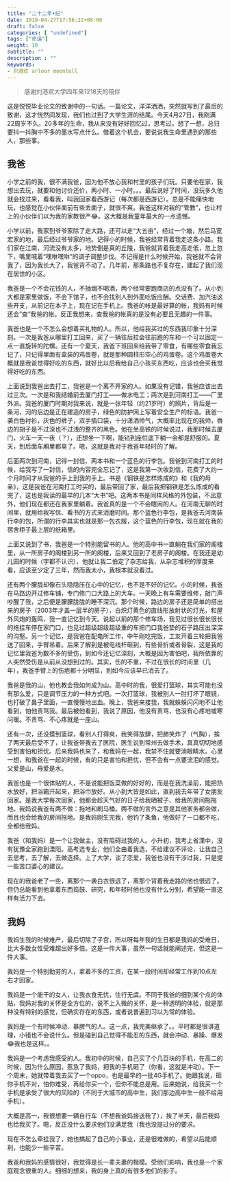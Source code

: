 ```yaml
---
title: "二十二年•纪"
date: 2019-04-27T17:56:22+08:00
draft: false
categories: [ "undefined"]
tags: ["命运"]
weight: 10
subtitle: ""
description : ""
keywords:
- 刘港欢 arloor moontell
---
```


>感谢刘港欢大学四年来1218天的陪伴 

这是悦悦毕业论文的致谢中的一句话。一篇论文，洋洋洒洒，突然就写到了最后的致谢，这才恍然间发现，我们也过到了大学生涯的结尾。今天4月27日，我刚满22周岁不久。20多年的生命，我从来没有好好回忆过，思考过。想了一想，总归要抖一抖胸中不多的墨水写点什么。借着这个机会，要说说我生命里遇到的那些人，那些事。
<!--more-->

## 我爸

小学之前的我，很不满我爸，因为他不放心我和村里的孩子们玩。只要他在家，我想出去玩，就要和他讨价还价，两小时、一小时。。。最后说好了时间，没玩多久他就会找过来，看看我，叫我回家看西游记（每次都是西游记）。总是不能痛快地玩，也感觉在小伙伴面前有些丢面子，就很不爽。我爸这样对我的“管教”，也让村上的小伙伴们以为我的家教很严😂。这大概是我童年最大的一点遗憾。

小学以前，我家到爷爷家除了走大路，还可以走“大五亩”，经过一个塘，然后马宽宏家的地，最后经过爷爷家的地。记得小的时候，我爸经常背着我走这条小路。我们家在江南，河流没有太多，地势倒是真的丘陵，我爸就背着我走高走低，忽上忽下，嘴里喊着“嘿咻嘿咻”的调子调整步伐。不记得是什么时候开始，我爸就不会背我了，因为我长大了，我爸背不动了。几年前，那条路也不复存在，建起了我们现在居住的小区。

我爸是一个不会花钱的人，不抽烟不喝酒，两个经常要跑商店的点没有了。从小到大都是家里做饭，不会下馆子，也不会找别人到外面吃饭应酬。交话费、加汽油这些开支，从前记在本子上，现在记在手机上。我爸的帐是最好算的帐，我妈有时候还会“查”我爸的帐。反正我想来，查我爸的帐真的是没有必要且无趣的一件事。

我爸也是一个不怎么会想着买礼物的人。所以，他给我买过的东西我印象十分深刻。一次是我爸从哪里打工回来，买了一辆往后拉会往前跑的车和一个可以固定一点一直旋转的陀螺。还有一个夏天，我爸下班回来给我带了零食，有哪些零食我忘记了，只记得里面有盒装的鸡蛋卷，就是那种圆柱形空心的鸡蛋卷。这个鸡蛋卷大概就是我爸觉得好吃的东西，就好比以后我给自己小孩买东西吃，应该也会买我觉得好吃的东西。

上面说到我爸出去打工，我爸是一个离不开家的人。如果没有记错，我爸应该出去过三次。一次是和我结婚前去厦门打工——做水电工；两次是到河南打工——厂里外派。我爸的厦门时期对我来说，就是一张年轻（约21岁时）的照片，背后是一条河，河的后边是正在建造的房子，绿色的防护网上写着安全生产的标语。我爸一袭白色衬衫，灰色的裤子，双手插口袋，十分潇洒帅气，大概率比现在的我帅，唇边的胡子是不过深也不过浅的整齐的黑色。他在坐高铁的时候说过，我那时候去厦门，火车一天一夜（？），还想坐一下啊，能钻到座位底下躺一会都是舒服的。夏天，到后面车厢里都臭了。嗯，这就是我对于我爸年轻时的了解。

后面两次到河南，记得一封信、两本书和一个蓝色的行李包。我爸到河南打工的时候，给我写了一封信，信的内容完全忘记了，这是我第一次收到信，花费了大约一个月时间才从我爸的手上到我的手上。书是《钢铁是怎样炼成的》和《我的母亲》，这是我爸在河南打工时买的，最后带回了家，最后我把钢铁是怎么炼成的看完了，这也是我读的最早的几本“大书”吧。这两本书是同样风格的外包装，不出意外，他们现在都还在我家里躺着。我爸真的是一个不会瞎闹的人。在河南无聊的时间里，就用给我写信、看书的方式来消磨时间。那个蓝色行李包，是我爸去河南装行李的包，所谓的行李其实也就是那一包衣服，这个蓝色的行李包，现在就在我的宿舍柜子最上层的纸箱里。

上面又说到了书，我爸是一个特别能留书的人。他的高中书一直躺在我们家的阁楼里，从一所房子的阁楼到另一所的阁楼，后来又回到了老房子的阁楼。在我还是幼儿园的时候（字都不认识），他就让我二伯定了杂志给我，从杂志堆积的厚度来看，应该至少定了三年，然而我太小，我根本就没看过。

还有两个朦胧却像石头隐隐压在心中的记忆，也不是不好的记忆。小的时候，我爸在马路边开过修车铺，专门修门口大路上的大车。一天晚上有车需要维修，敲门声吵醒了我，之后便是朦朦胧胧的睡不深沉。那个时候，路边的房子还是简单的搭出来的房子（2003年才盖一层半的房子），白炽灯黄色的直线形放射状的灯光，和屋外风炮的轰鸣，我一直记忆到今天。说起以前的那个修车场，我见过很长很长很长的拖挂车停在家门口，也见过超级超级超级重的车把门口我爸垫的石子路压出深深的沟壑。另一个记忆，是我爸在配电所工作，中午刚吃完饭，工友开着三轮把我爸送了回来，手臂吊着。后来了解到是被电线杆砸到，有些骨折或者骨裂，这是我的记忆里我爸为数不多的受伤，到如今还记忆深刻，大概是因为害怕吧，我所依靠的人突然受伤是从前从没想到过的。其实，伤的不重，不过在很长的时间里（几年），我爸手臂上的伤疤都十分明显，到如今应该早已消去了。

我爸是我的山，他也教会我如何成为山。高中时的我，很爱打篮球，其实可能也没有那么爱，只是调节压力的一种方式吧。一次打篮球，我被别人一肘打坏了眼镜，也打破了鼻子里面，一直慢慢地出血。晚上，我爸来接我，我就躲躲闪闪地不让他看到，怕他责骂我。最后被他看到，我说了原因，他没有责骂，也没有心疼地嘘寒问暖。不责骂、不心疼就是一座山。

还有一次，还没摸到篮球，看别人打得爽，我笑得放肆，把肺笑炸了（气胸），挨了两天最后受不了，让我爸带我去了医院，医生说到常州去做手术，真真切切地感受到害怕和担忧。后来我妈也来了，和我妈在一起，我禁不住就要淌眼睛水。心里一想，和我爸在一起的时候，有的只是害怕和担忧，但不会有一点要流泪的感觉。父爱是山，母爱是水。

我爸也是一个很体贴的人，不是说能把饭菜做的好好的，而是在我洗澡前，能把热水放好，把浴霸开起来，把浴巾放好。从小到大皆是如此，直到我去年带了女朋友回家。是我大学每次回家，他都会趁天气好的日子给我晒被子、给我的房间拖拖地。我妈说我爸有两不做：拖地和刷马桶。两不做的言外之意是其他家务都会做，而且也会给我的房间拖地。是我妈刚生完我，他钓了条鱼，他做好了一口都不吃，全都给我妈。

我爸（和我妈）是一个让我做主，没有阻碍过我的人。小升初，我考上省溧中，没有犹豫全家跑到溧阳。高考选专业，他们全由着我选，不给建议不评论，让我自己去思考，去了解，去做选择。上了大学，谈了恋爱，我爸也没有干涉过我，只是提一些苦口婆心的建议。

现在的我爸老了一些，离那个一袭白衣很远了，离那个背着我走路的他也很远了。但仍总能看到他拿着东西捣鼓、研究，和年轻时他也没有什么分别，希望能一直这样有活力下去。

## 我妈

我妈生我的时候难产，最后切除了子宫，所以呀每年我的生日都是我妈的受难日，比大多数女性受难超出好多倍。这是一件大事，虽然一句话就能阐述完，但这是一件大事。

我妈是一个特别勤劳的人，拿着不多的工资，在某一段时间却经常工作到10点左右才回家。

我妈是一个能干的女人，让我衣食无忧，住行无虞。不同于我爸的细到某个点的体贴，我妈对我的关怀是全方位的，说不上入微的关怀，是一种透明的体验，就是那种没有特别的感觉，但确实存在的东西，或者说普遍到习以为常的体验。

我妈是一个有时候冲动、暴脾气的人。这一点，我完美继承了。。平时都是很讲道理，小错也不会说什么。但是碰到自己觉得不能忍的东西，就会冲动、暴躁、爆发😂我也是这样。。

我妈是一个考虑我感受的人。我初中的时候，自己买了个几百块的手机，在高二的时候，因为什么原因，惹急了我妈，把我的手机砸了（你看，这就是冲动）。下一个周末，她就带着我去买了一个oppo，也是最早的一批4G手机了。她跟我说，砸你手机不对，怕你难受，再给你买一个，但你不能总是用。后来她说，给我买一个手机是承受了很大的风险的（不同于大城市的高中生，我们那边高中生一般不给用手机）。

大概是高一，我很想要一辆自行车（不想我爸妈接送我了），挨了半天，最后我妈也给我买了。嗯，反正没什么要求他们没满足我（我也没提过分的要求。

现在不怎么牵挂我了，她也搞起了自己的小事业，还是很难做的，希望以后能顺利，也能少一些辛苦。

我爸和我妈的感情很好，我觉得是长一辈夫妻的楷模。受他们影响，我也是一个家庭观念很重的人。细细的想来，我的身上真的有很多他们的影子。
